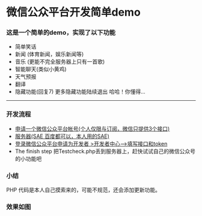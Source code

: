 微信公众平台开发简单demo
======

### 这是一个简单的demo，实现了以下功能 ###

- 简单笑话
- 新闻 (体育新闻，娱乐新闻等)
- 音乐 (更能不完全服务器上只有一首歌)
- 智能聊天(类似小黄鸡)
- 天气预报
- 翻译
- 隐藏功能(回复7) 更多隐藏功能陆续退出 哈哈！你懂得...

***

### 开发流程 ###

- [申请一个微信公众平台帐号(个人仅限与订阅，微信只提供3个接口)](https://mp.weixin.qq.com/cgi-bin/loginpage?t=wxm2-login&lang=zh_CN)
- [服务器(SAE 百度都可以，本人用的SAE)](http://sae.sina.com.cn/)
- [登录微信公众平台申请为开发者 >开发者中心-->填写接口和token](http://mp.weixin.qq.com/wiki/index.php?title=%E6%8E%A5%E5%85%A5%E6%8C%87%E5%8D%97)
- The finish step 把Testcheck.php丢到服务器上，赶快试试自己的微信公众号的小功能吧


### 小结 ###
  
  PHP 代码是本人自己摸索来的，可能不规范，还会添加更新功能。
  
  
### 效果如图 ###
 
